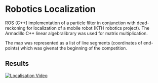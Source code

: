 # Robotics Localization

ROS (C++) implementation of a particle filter in conjunction with dead-reckoning for localization of a mobile robot (KTH robotics project). The Armadillo C++ linear algebralibrary was used for matrix multiplication.

The map was represented as a list of line segments (coordinates of end-points) which was givenat the beginning of the competition.  

## Results

[![Localisation Video](https://img.youtube.com/vi/cnsXA51BYyI/0.jpg)](https://youtu.be/cnsXA51BYyI)
